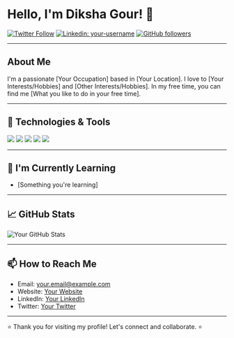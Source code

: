 # Hello, I'm Diksha Gour! 👋

[![Twitter Follow](https://img.shields.io/twitter/follow/your_twitter_username?style=social)](https://twitter.com/your_twitter_username)
[![Linkedin: your-username](https://img.shields.io/badge/-YourName-blue?style=flat-square&logo=Linkedin&logoColor=white&link=https://www.linkedin.com/in/your-username/)](https://www.linkedin.com/in/your-username/)
[![GitHub followers](https://img.shields.io/github/followers/your-github-username?label=Follow&style=social)](https://github.com/your-github-username)

---

## About Me

I'm a passionate [Your Occupation] based in [Your Location]. I love to [Your Interests/Hobbies] and [Other Interests/Hobbies]. In my free time, you can find me [What you like to do in your free time].

---

## 🔧 Technologies & Tools

![](https://img.shields.io/badge/OS-Windows-informational?style=flat&logo=windows&logoColor=white&color=2bbc8a)
![](https://img.shields.io/badge/Editor-VSCode-informational?style=flat&logo=visual-studio-code&logoColor=white&color=2bbc8a)
![](https://img.shields.io/badge/Code-Python-informational?style=flat&logo=python&logoColor=white&color=2bbc8a)
![](https://img.shields.io/badge/Code-JavaScript-informational?style=flat&logo=javascript&logoColor=white&color=2bbc8a)
![](https://img.shields.io/badge/Code-HTML5-informational?style=flat&logo=html5&logoColor=white&color=2bbc8a)

---

## 🌱 I'm Currently Learning

- [Something you're learning]

---

## 📈 GitHub Stats

![Your GitHub Stats](https://github-readme-stats.vercel.app/api?username=dikshagour01&show_icons=true&hide_title=true&hide_border=true&count_private=true)

---

## 📫 How to Reach Me

- Email: your.email@example.com
- Website: [Your Website](https://www.yourwebsite.com)
- LinkedIn: [Your LinkedIn](https://www.linkedin.com/in/your-username/)
- Twitter: [Your Twitter](https://twitter.com/your_twitter_username)

---

⭐️ Thank you for visiting my profile! Let's connect and collaborate. ⭐️

